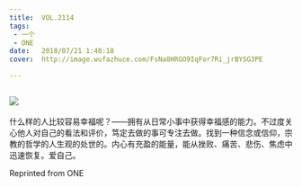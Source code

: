 ```yaml
---
title:	VOL.2114
tags:
 - 一个
 - ONE
date:	2018/07/21 1:40:18
cover:	http://image.wufazhuce.com/FsNa8HRGO9IqFor7Ri_jrBYSG3PE

---
```

![](http://image.wufazhuce.com/FsNa8HRGO9IqFor7Ri_jrBYSG3PE)
---

什么样的人比较容易幸福呢？——拥有从日常小事中获得幸福感的能力。不过度关心他人对自己的看法和评价，笃定去做的事可专注去做。找到一种信念或信仰，宗教的哲学的人生观的处世的。内心有充盈的能量，能从挫败、痛苦、悲伤、焦虑中迅速恢复。爱自己。
 
Reprinted from ONE
